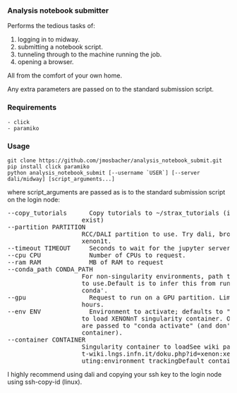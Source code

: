 ### Analysis notebook submitter
Performs the tedious tasks of:
 1) logging in to midway.
 2) submitting a notebook script.
 3) tunneling through to the machine running the job.
 4) opening a browser.

All from the comfort of your own home.
    
Any extra parameters are passed on to the standard submission script.

### Requirements
    - click
    - paramiko

### Usage
    
    git clone https://github.com/jmosbacher/analysis_notebook_submit.git
    pip install click paramiko
    python analysis_notebook_submit [--username `USER`] [--server dali/midway] [script_arguments...]
    
where script_arguments are passed as is to the standard submission script on the login node:
<pre>
--copy_tutorials      Copy tutorials to ~/strax_tutorials (if it does not
                    exist)
--partition PARTITION
                    RCC/DALI partition to use. Try dali, broadwl, or
                    xenon1t.
--timeout TIMEOUT     Seconds to wait for the jupyter server to start
--cpu CPU             Number of CPUs to request.
--ram RAM             MB of RAM to request
--conda_path CONDA_PATH
                    For non-singularity environments, path to conda binary
                    to use.Default is to infer this from running 'which
                    conda'.
--gpu                 Request to run on a GPU partition. Limits runtime to 2
                    hours.
--env ENV             Environment to activate; defaults to "nt_singularity"
                    to load XENONnT singularity container. Other arguments
                    are passed to "conda activate" (and don't load a
                    container).
--container CONTAINER
                    Singularity container to loadSee wiki page https://xe1
                    t-wiki.lngs.infn.it/doku.php?id=xenon:xenonnt:dsg:comp
                    uting:environment_trackingDefault container: "latest"
</pre>

I highly recommend using dali and copying your ssh key to the login node using ssh-copy-id (linux).